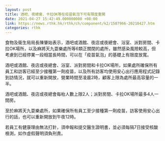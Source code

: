 ```yaml
---
layout: post
title: 酒吧、夜總會、卡拉OK等在疫苗氣泡下可有限度重開
date: 2021-04-27 15:42:49.000000000 +08:00
link: https://news.rthk.hk/rthk/ch/component/k2/1587966-20210427.htm
categories: rthk
---
```


食物及衞生局局長陳肇始表示，酒吧或酒館、夜店或夜總會、浴室、派對房間、卡拉OK場所，以及麻將天九耍樂處所等6類正關閉的處所，雖然感染風險較高，但考慮到已經停業一段相當長時間，可以在「疫苗氣泡」的基礎上有限度放寬。

酒吧或酒館、夜店或夜總會、浴室、派對房間和卡拉OK場所，如果處所確保所有員工和訪客已經至少接種第一劑疫苗，以及所有訪客均使用安心出行應用程式記錄到訪情況，就可以重新開放，營業時間至凌晨2時，顧客上限為處所最高容量的一半。

酒吧或酒館、夜店或夜總會每枱人數上限2人；派對房間、卡拉OK場所最多4人一間房。

至於麻將天九耍樂處所，如果確保所有員工至少接種第一劑疫苗，訪客使用安心出行的話，也可以重新開放到午夜12時。

若員工有健康理由無法打針，須申報和提交醫生證明書，並必須每隔7日接受核酸檢測，如作虛假聲明須負刑責。
